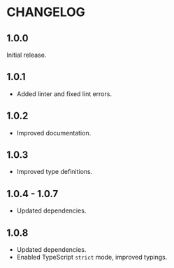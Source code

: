 # CHANGELOG

## 1.0.0

Initial release.

## 1.0.1

- Added linter and fixed lint errors.

## 1.0.2

- Improved documentation.

## 1.0.3

- Improved type definitions.

## 1.0.4 - 1.0.7

- Updated dependencies.

## 1.0.8

- Updated dependencies.
- Enabled TypeScript `strict` mode, improved typings.

